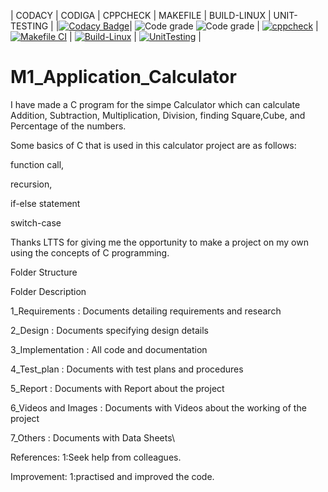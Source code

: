 | CODACY | CODIGA | CPPCHECK | MAKEFILE | BUILD-LINUX | UNIT-TESTING |
|[![Codacy Badge](https://app.codacy.com/project/badge/Grade/347195fe10ec4698bcae9ad0ffb402e1)](https://www.codacy.com/gh/lokesh23799/M1_Calculator_Application/dashboard?utm_source=github.com&amp;utm_medium=referral&amp;utm_content=lokesh23799/M1_Calculator_Application&amp;utm_campaign=Badge_Grade)| ![Code grade](https://api.codiga.io/project/31069/score/svg)
![Code grade](https://api.codiga.io/project/31069/status/svg) | [![cppcheck](https://github.com/lokesh23799/M1_Calculator_Application/actions/workflows/c-cpp.yml/badge.svg)](https://github.com/lokesh23799/M1_Calculator_Application/actions/workflows/c-cpp.yml) | [![Makefile CI](https://github.com/lokesh23799/M1_Calculator_Application/actions/workflows/makefile.yml/badge.svg)](https://github.com/lokesh23799/M1_Calculator_Application/actions/workflows/makefile.yml) | [![Build-Linux](https://github.com/lokesh23799/M1_Calculator_Application/actions/workflows/Build-Linux.yml/badge.svg)](https://github.com/lokesh23799/M1_Calculator_Application/actions/workflows/Build-Linux.yml) | [![UnitTesting](https://github.com/lokesh23799/M1_Calculator_Application/actions/workflows/Unit_Testing.yml/badge.svg)](https://github.com/lokesh23799/M1_Calculator_Application/actions/workflows/Unit_Testing.yml) |






# M1_Application_Calculator
I have made a C program for the simpe Calculator which can calculate Addition, Subtraction, Multiplication, Division, finding Square,Cube, and Percentage of the numbers.

Some basics of C that is used in this calculator project are as follows:

function call,

recursion,

if-else statement

switch-case

Thanks LTTS for giving me the opportunity to make a project on my own using the concepts of C programming.




Folder Structure



Folder	Description


1_Requirements	       :          Documents detailing requirements and research


2_Design	              :         Documents specifying design details


3_Implementation	       :        All code and documentation


4_Test_plan	        :             Documents with test plans and procedures


5_Report	     :                  Documents with Report about the project


6_Videos and Images	   :          Documents with Videos about the working of the project


7_Others	       :                Documents with Data Sheets\










References:
       1:Seek help from colleagues.

   Improvement:
       1:practised and improved the code.
